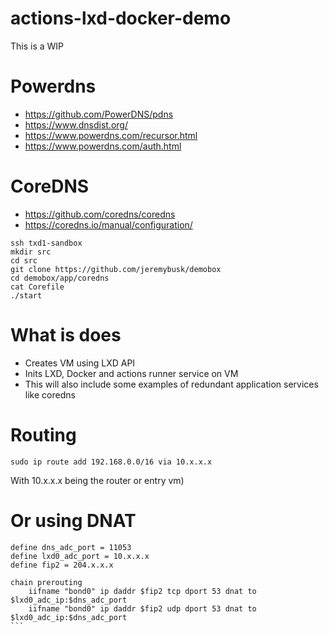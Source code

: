 # actions-lxd-docker-demo

This is a WIP

# Powerdns
- https://github.com/PowerDNS/pdns
- https://www.dnsdist.org/
- https://www.powerdns.com/recursor.html
- https://www.powerdns.com/auth.html

# CoreDNS
- https://github.com/coredns/coredns
- https://coredns.io/manual/configuration/

```
ssh txd1-sandbox
mkdir src
cd src
git clone https://github.com/jeremybusk/demobox
cd demobox/app/coredns
cat Corefile
./start
```

# What is does
- Creates VM using LXD API
- Inits LXD, Docker and actions runner service on VM
- This will also include some examples of redundant application services like coredns

# Routing

```
sudo ip route add 192.168.0.0/16 via 10.x.x.x 
```
With 10.x.x.x being the router or entry vm)


# Or using DNAT
````
define dns_adc_port = 11053
define lxd0_adc_port = 10.x.x.x
define fip2 = 204.x.x.x

chain prerouting
    iifname "bond0" ip daddr $fip2 tcp dport 53 dnat to $lxd0_adc_ip:$dns_adc_port
    iifname "bond0" ip daddr $fip2 udp dport 53 dnat to $lxd0_adc_ip:$dns_adc_port
```


